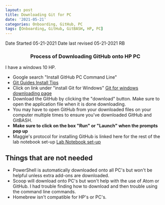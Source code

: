 ```yaml
---
layout: post
title: Downloading Git for PC
date: '2021-05-21'
categories: Onboarding, GitHub, PC
tags: [Onboarding, GitHub, GitBASH, HP, PC]
---
```

Date Started 05-21-2021
Date last revised 05-21-2021 RB

### <center> Process of Downloading GitHub onto HP PC </center>

I have a windows 10 HP.
- Google search "Install GitHub PC Command Line"
- [Git Guides Install Tips](https://github.com/git-guides/install-git#:~:text=To%20install%20Git%2C%20navigate%20to,installation%20by%20typing%3A%20git%20version%20.)
- Click on link under "install Git for Windows" [Git for windows downloading page](https://gitforwindows.org/)
- Download the GitHub by clicking the "download" button. Make sure to open the application file when it is done downloading.
- You may have to open GitHub from your downloaded files on your computer multiple times to ensure you've downloaded GitHub and GitBASH.
- **Make sure to click on the box "Run" or "Launch" when the prompts pop up**
- Maggie's protocol for installing GitHub is linked here for the rest of the lab notebook set-up [Lab Notebook set-up](https://github.com/Putnam-Lab/Lab_Management/blob/master/Lab_Resourses/Laboratory_Notebooks/Github-Notebook-Protocol.md)

## <left> Things that are not needed </left>
- PowerShell is automatically downloaded onto all PC's but won't be helpful unless extra add-ons are downloaded.
- Scoop will download onto PC's but won't help with the use of Atom or GitHub. I had trouble finding how to download and then trouble using the command line commands.  
- Homebrew isn't compatible for HP's or PC's. 
